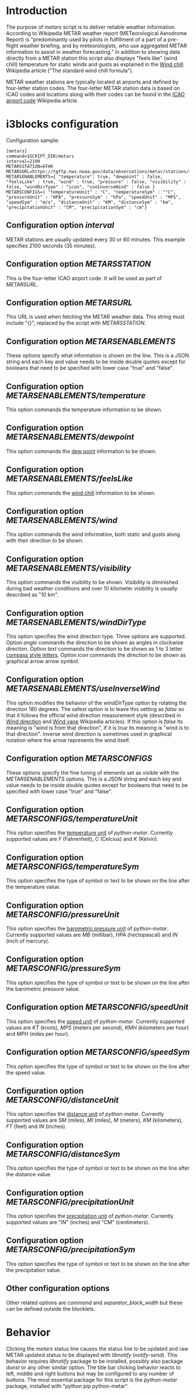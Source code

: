 # Introduction

The purpose of *metars* script is to deliver reliable weather information. According to Wikipedia METAR weather report (METeorological Aerodrome Report) is "predominantly used by pilots in fulfillment of a part of a pre-flight weather briefing, and by meteorologists, who use aggregated METAR information to assist in weather forecasting." In addition to showing data directly from a METAR station this script also displays "feels like" (wind chill) temperature for static winds and gusts as explained in the [Wind chill](https://en.wikipedia.org/wiki/Wind_chill) Wikipedia article ("The standard wind chill formula").

METAR weather stations are typically located at airports and defined by four-letter station codes. The four-letter METAR station data is based on ICAO codes and locations along with their codes can be found in the [ICAO airport code](https://en.wikipedia.org/wiki/ICAO_airport_code) Wikipedia article.

# i3blocks configuration

Configuration sample:

```
[metars]
command=$SCRIPT_DIR/metars
interval=2100
METARSSTATION=EFHK
METARSURL=https://tgftp.nws.noaa.gov/data/observations/metar/stations/{}.TXT
METARSENABLEMENTS={ "temperature": true, "dewpoint" : false, "feelsLike" : true, "wind" : true, "pressure" : false, "visibility" : false, "windDirType" : "icon", "useInverseWind" : false }
METARSCONFIGS={ "temperatureUnit" : "C", "temperatureSym" : "°C", "pressureUnit" : "HPA", "pressureSym" : "hPa", "speedUnit" : "MPS", "speedSym" : "m/s", "distanceUnit" : "KM", "distanceSym" : "km", "precipitationUnit" : "CM", "precipitationSym" : "cm"}
```
## Configuration option *interval*

METAR stations are usually updated every 30 or 60 minutes. This example specifies 2100 seconds (35 minutes).

## Configuration option *METARSSTATION*

This is the four-letter ICAO airport code. It will be used as part of *METARSURL*.

## Configuration option *METARSURL*

This URL is used when fetching the METAR weather data. This string must include "{}", replaced by the script with *METARSSTATION*.

## Configuration option *METARSENABLEMENTS*

These options specify what information is shown on the line. This is a JSON string and each key and value needs to be inside double quotes except for booleans that need to be specified with lower case "true" and "false".

## Configuration option *METARSENABLEMENTS/temperature*

This option commands the temperature information to be shown.

## Configuration option *METARSENABLEMENTS/dewpoint*

This option commands the [dew point](https://en.wikipedia.org/wiki/Dew_point) information to be shown.

## Configuration option *METARSENABLEMENTS/feelsLike*

This option commands the [wind chill](https://en.wikipedia.org/wiki/Wind_chill) information to be shown.

## Configuration option *METARSENABLEMENTS/wind*

This option commands the wind information, both static and gusts along with their direction to be shown.

## Configuration option *METARSENABLEMENTS/visibility*

This option commands the visibility to be shown. Visibility is diminished during bad weather conditions and over 10 kilometer visibility is usually described as "10 km".

## Configuration option *METARSENABLEMENTS/windDirType*

This option specifies the wind direction type. Three options are supported. Option *angle* commands the direction to be shown as angles in clockwise direction. Option *text* commands the direction to be shown as 1 to 3 letter [compass style letters](https://en.wikipedia.org/wiki/Points_of_the_compass). Option *icon* commands the direction to be shown as graphical arrow arrow symbol.

## Configuration option *METARSENABLEMENTS/useInverseWind*

This option modifies the behavior of the *windDirType* option by rotating the direction 180 degrees. The safest option is to leave this setting as *false* so that it follows the official wind direction measurement style (described in [Wind direction](https://en.wikipedia.org/wiki/Wind_direction) and [Wind vane](https://en.wikipedia.org/wiki/Weather_vane) Wikipedia articles). If this option is *false* its meaning is "wind is from that direction", if it is *true* its meaning is "wind is to that direction". Inverse wind direction is sometimes used in graphical notation where the arrow represents the wind itself.

## Configuration option *METARSCONFIGS*

These options specify the fine tuning of elements set as visible with the *METARSENABLEMENTS* options. This is a JSON string and each key and value needs to be inside double quotes except for booleans that need to be specified with lower case "true" and "false".

## Configuration option *METARSCONFIGS/temperatureUnit*

This option specifies the [temperature unit](https://github.com/python-metar/python-metar/blob/master/metar/Datatypes.py) of *python-metar*. Currently supported values are *F* (Fahrenheit), *C* (Celcius) and *K* (Kelvin).

## Configuration option *METARSCONFIGS/temperatureSym*

This option specifies the type of symbol or text to be shown on the line after the temperature value.

## Configuration option *METARSCONFIG/pressureUnit*

This option specifies the [barometric pressure unit](https://github.com/python-metar/python-metar/blob/master/metar/Datatypes.py) of *python-metar*. Currently supported values are *MB* (millibar), *HPA* (hectopascal) and *IN* (inch of mercury).

## Configuration option *METARSCONFIG/pressureSym*

This option specifies the type of symbol or text to be shown on the line after the barometric pressure value.

## Configuration option *METARSCONFIG/speedUnit*

This option specifies the [speed unit](https://github.com/python-metar/python-metar/blob/master/metar/Datatypes.py) of *python-metar*. Currently supported values are *KT* (knots), *MPS* (meters per second), *KMH* (kilometers per hour) and *MPH* (miles per hour).

## Configuration option *METARSCONFIG/speedSym*

This option specifies the type of symbol or text to be shown on the line after the speed value.

## Configuration option *METARSCONFIG/distanceUnit*

This option specifies the [distance unit](https://github.com/python-metar/python-metar/blob/master/metar/Datatypes.py) of *python-metar*. Currently supported values are *SM* (miles), *MI* (miles), *M* (meters), *KM* (kilometers), *FT* (feet) and *IN* (inches).

## Configuration option *METARSCONFIG/distanceSym*

This option specifies the type of symbol or text to be shown on the line after the distance value.

## Configuration option *METARSCONFIG/precipitationUnit*

This option specifies the [precipitation unit](https://github.com/python-metar/python-metar/blob/master/metar/Datatypes.py) of *python-metar*. Currently supported values are "IN" (inches) and "CM" (centimeters).

## Configuration option *METARSCONFIG/precipitationSym*

This option specifies the type of symbol or text to be shown on the line after the precipitation value.

## Other configuration options

Other related options are *command* and *separator_block_width* but these can be defined outside the blocklets.

# Behavior

Clicking the *metars* status line causes the status line to be updated and raw METAR updated status to be displayed with *libnotify* (*notify-send*). This behavior requires *libnotify* package to be installed, possibly also package *dunst* or any other similar option. The title bar clicking behavior reacts to left, middle and right buttons but may be configured to any number of buttons. The most essential package for this script is the *python-metar* package, installed with "python pip python-metar".

